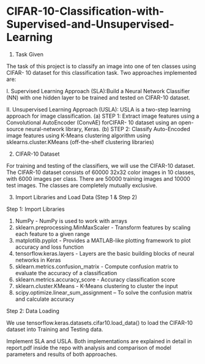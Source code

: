 # CIFAR-10-Classification-with-Supervised-and-Unsupervised-Learning

1. Task Given

The task of this project is to classify an image into one of ten classes using CIFAR- 10
dataset for this classification task. Two approaches implemented are:

I. Supervised Learning Approach (SLA):Build a Neural Network Classifier (NN)
with one hidden layer to be trained and tested on CIFAR-10 dataset.

II. Unsupervised Learning Approach (USLA): USLA is a two-step learning approach
for image classification.
(a) STEP 1: Extract image features using a Convolutional AutoEncoder (ConvAE) forCIFAR- 10 dataset using an open-source neural-network library,
Keras.
(b) STEP 2: Classify Auto-Encoded image features using K-Means clustering
algorithm using sklearns.cluster.KMeans (off-the-shelf clustering libraries)


2. CIFAR-10 Dataset

For training and testing of the classifiers, we will use the CIFAR-10 dataset. The
CIFAR-10 dataset consists of 60000 32x32 color images in 10 classes, with 6000
images per class. There are 50000 training images and 10000 test images. The classes
are completely mutually exclusive.


3. Import Libraries and Load Data (Step 1 & Step 2)

Step 1: Import Libraries
1) NumPy - NumPy is used to work with arrays
2) sklearn.preprocessing.MinMaxScaler - Transform features by scaling each feature to a
given range
3) matplotlib.pyplot - Provides a MATLAB-like plotting framework to plot accuracy and
loss function
4) tensorflow.keras.layers - Layers are the basic building blocks of neural networks in
Keras
5) sklearn.metrics.confusion_matrix - Compute confusion matrix to evaluate the accuracy
of a classification
6) sklearn.metrics.accuracy_score - Accuracy classification score
7) sklearn.cluster.KMeans - K-Means clustering to cluster the input
8) scipy.optimize.linear_sum_assignment – To solve the confusion matrix and calculate
accuracy

Step 2: Data Loading

We use tensorflow.keras.datasets.cifar10.load_data() to load the CIFAR-10 dataset into
Training and Testing data.


Implement SLA and USLA. Both implementations are explained in detail in report.pdf inside the repo with analysis and comparison of model parameters and results of both approaches.
